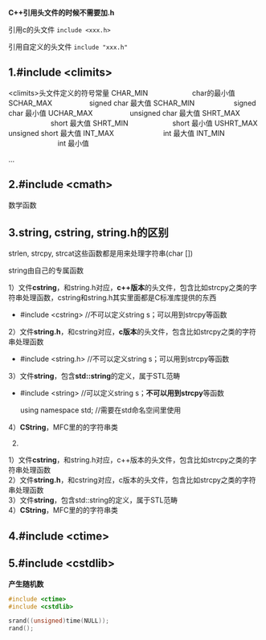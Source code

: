 **C++引用头文件的时候不需要加.h**

引用c的头文件 `include <xxx.h>`

引用自定义的头文件 `include "xxx.h"`



## 1.#include \<climits>

\<climits>头文件定义的符号常量
CHAR_MIN 　　　　　　char的最小值
SCHAR_MAX 　　　　　signed char 最大值
SCHAR_MIN 　　　　　 signed char 最小值
UCHAR_MAX 　　　　　unsigned char 最大值
SHRT_MAX 　　　　　　short 最大值
SHRT_MIN　　　　　　 short 最小值
USHRT_MAX　　　　　 unsigned short 最大值
INT_MAX　　　　　　　int 最大值
INT_MIN 　　　　　　　int 最小值

...

## 2.#include \<cmath>

数学函数

## 3.string, cstring, string.h的区别

strlen, strcpy, strcat这些函数都是用来处理字符串(char [])

string由自己的专属函数

1）文件**cstring**，和string.h对应，**c++版本**的头文件，包含比如strcpy之类的字符串处理函数，cstring和string.h其实里面都是C标准库提供的东西

- #include \<cstring>   //不可以定义string s；可以用到strcpy等函数

2）文件**string.h**，和cstring对应，**c版本**的头文件，包含比如strcpy之类的字符串处理函数

- #include \<string.h>   //不可以定义string s；可以用到strcpy等函数

3）文件**string**，包含**std::string**的定义，属于STL范畴

- #include \<string> //可以定义string s；**不可以用到strcpy**等函数

  using namespace std; //需要在std命名空间里使用

4）**CString**，MFC里的的字符串类

2.

1）文件**cstring**，和string.h对应，c++版本的头文件，包含比如strcpy之类的字符串处理函数  
2）文件**string.h**，和cstring对应，c版本的头文件，包含比如strcpy之类的字符串处理函数  
3）文件**string**，包含std::string的定义，属于STL范畴  
4）**CString**，MFC里的的字符串类

## 4.#include \<ctime>

## 5.#include \<cstdlib>

**产生随机数**

```cpp
#include <ctime>
#include <cstdlib>

srand((unsigned)time(NULL));
rand();
```
